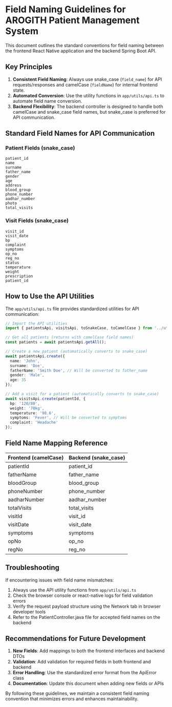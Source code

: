 # Field Naming Guidelines for AROGITH Patient Management System

This document outlines the standard conventions for field naming between the frontend React Native application and the backend Spring Boot API.

## Key Principles

1. **Consistent Field Naming**: Always use snake_case (`field_name`) for API requests/responses and camelCase (`fieldName`) for internal frontend state.
2. **Automated Conversion**: Use the utility functions in `app/utils/api.ts` to automate field name conversion.
3. **Backend Flexibility**: The backend controller is designed to handle both camelCase and snake_case field names, but snake_case is preferred for API communication.

## Standard Field Names for API Communication

### Patient Fields (snake_case)
```
patient_id
name
surname
father_name
gender
age
address
blood_group
phone_number
aadhar_number
photo
total_visits
```

### Visit Fields (snake_case)
```
visit_id
visit_date
bp
complaint
symptoms
op_no
reg_no
status
temperature
weight
prescription
patient_id
```

## How to Use the API Utilities

The `app/utils/api.ts` file provides standardized utilities for API communication:

```typescript
// Import the API utilities
import { patientsApi, visitsApi, toSnakeCase, toCamelCase } from '../utils/api';

// Get all patients (returns with camelCase field names)
const patients = await patientsApi.getAll();

// Create a new patient (automatically converts to snake_case)
await patientsApi.create({
  name: 'John',
  surname: 'Doe',
  fatherName: 'Smith Doe', // Will be converted to father_name
  gender: 'Male',
  age: 35
});

// Add a visit for a patient (automatically converts to snake_case)
await visitsApi.create(patientId, {
  bp: '120/80',
  weight: '70kg',
  temperature: '98.6',
  symptoms: 'Fever', // Will be converted to symptoms
  complaint: 'Headache'
});
```

## Field Name Mapping Reference

| Frontend (camelCase) | Backend (snake_case) |
|----------------------|----------------------|
| patientId            | patient_id           |
| fatherName           | father_name          |
| bloodGroup           | blood_group          |
| phoneNumber          | phone_number         |
| aadharNumber         | aadhar_number        |
| totalVisits          | total_visits         |
| visitId              | visit_id             |
| visitDate            | visit_date           |
| symptoms             | symptoms             |
| opNo                 | op_no                |
| regNo                | reg_no               |

## Troubleshooting

If encountering issues with field name mismatches:

1. Always use the API utility functions from `app/utils/api.ts`
2. Check the browser console or react-native logs for field validation errors
3. Verify the request payload structure using the Network tab in browser developer tools
4. Refer to the PatientController.java file for accepted field names on the backend

## Recommendations for Future Development

1. **New Fields**: Add mappings to both the frontend interfaces and backend DTOs
2. **Validation**: Add validation for required fields in both frontend and backend
3. **Error Handling**: Use the standardized error format from the ApiError class
4. **Documentation**: Update this document when adding new fields or APIs

By following these guidelines, we maintain a consistent field naming convention that minimizes errors and enhances maintainability. 
